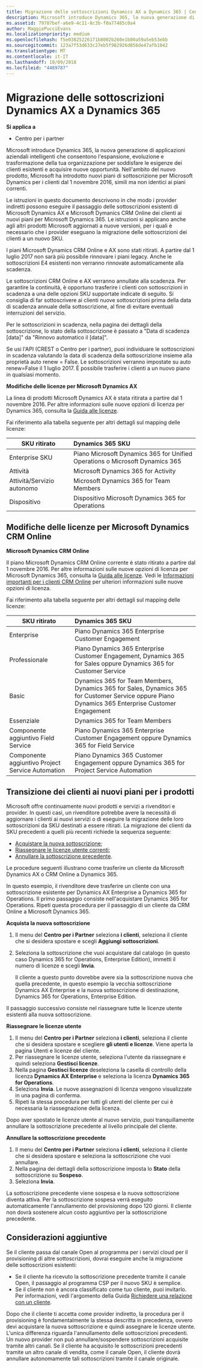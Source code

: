```yaml
---
title: Migrazione delle sottoscrizioni Dynamics AX a Dynamics 365 | Centro
description: Microsoft introduce Dynamics 365, la nuova generazione di applicazioni aziendali intelligenti che consentono l'espansione, evoluzione e trasformazione della tua organizzazione per soddisfare le esigenze dei clienti esistenti e acquisire nuove opportunità.
ms.assetid: 79787bef-a6e9-4c11-8c3b-f0a77485c0a4
author: MaggiePucciEvans
ms.localizationpriority: medium
ms.openlocfilehash: f5e03825226171b8002b260e1b00a59a5eb53ebb
ms.sourcegitcommit: 123a7f53d633c27eb5f982926d856de47afb1042
ms.translationtype: MT
ms.contentlocale: it-IT
ms.lasthandoff: 10/09/2018
ms.locfileid: "4489787"
---
```

# <a name="migrate-dynamics-ax-subscriptions-to-dynamics-365"></a>Migrazione delle sottoscrizioni Dynamics AX a Dynamics 365

**Si applica a**

-  Centro per i partner

Microsoft introduce Dynamics 365, la nuova generazione di applicazioni aziendali intelligenti che consentono l'espansione, evoluzione e trasformazione della tua organizzazione per soddisfare le esigenze dei clienti esistenti e acquisire nuove opportunità. Nell'ambito del nuovo prodotto, Microsoft ha introdotto nuovi piani di sottoscrizione per Microsoft Dynamics per i clienti dal 1 novembre 2016, simili ma non identici ai piani correnti.

Le istruzioni in questo documento descrivono in che modo i provider indiretti possono eseguire il passaggio delle sottoscrizioni esistenti di Microsoft Dynamics AX e Microsoft Dymanics CRM Online dei clienti ai nuovi piani per Microsoft Dynamics 365. Le istruzioni si applicano anche agli altri prodotti Microsoft aggiornati a nuove versioni, per i quali è necessario che i provider eseguano la migrazione delle sottoscrizioni dei clienti a un nuovo SKU.

I piani Microsoft Dynamics CRM Online e AX sono stati ritirati.  A partire dal 1 luglio 2017 non sarà più possibile rinnovare i piani legacy. Anche le sottoscrizioni E4 esistenti non verranno rinnovate automaticamente alla scadenza.

Le sottoscrizioni CRM Online e AX verranno annullate alla scadenza. Per garantire la continuità, è opportuno trasferire i clienti con sottoscrizioni in scadenza a una delle opzioni SKU supportate indicate di seguito. Si consiglia di far sottoscrivere ai clienti nuove sottoscrizioni prima della data di scadenza annuale della sottoscrizione, al fine di evitare eventuali interruzioni del servizio. 

Per le sottoscrizioni in scadenza, nella pagina dei dettagli della sottoscrizione, lo stato della sottoscrizione è passato a "Data di scadenza [data]" da "Rinnovo automatico il [data]". 

Se usi l'API (CREST o Centro per i partner), puoi individuare le sottoscrizioni in scadenza valutando la data di scadenza della sottoscrizione insieme alla proprietà auto renew = False. Le sottoscrizioni verranno impostate su auto renew=False il 1 luglio 2017. È possibile trasferire i clienti a un nuovo piano in qualsiasi momento. 

**Modifiche delle licenze per Microsoft Dynamics AX**

La linea di prodotti Microsoft Dynamics AX è stata ritirata a partire dal 1 novembre 2016. Per altre informazioni sulle nuove opzioni di licenza per Dynamics 365, consulta la [Guida alle licenze](http://download.microsoft.com/documents/dynamics/pricing/Dynamics_365_Enterprise_edition_Licensing_Guide.pdf).

 Fai riferimento alla tabella seguente per altri dettagli sul mapping delle licenze:

|**SKU ritirato**   |**Dynamics 365 SKU**   |
|-------------------|:----------------------|
|Enterprise SKU|Piano Microsoft Dynamics 365 for Unified Operations o Microsoft Dynamics 365 |
|Attività|Microsoft Dynamics 365 for Activity
|Attività/Servizio autonomo|Microsoft Dynamics 365 for Team Members|
|Dispositivo|Dispositivo Microsoft Dynamics 365 for Operations|

## <a name="microsoft-dynamics-crm-online-licensing-changes"></a>Modifiche delle licenze per Microsoft Dynamics CRM Online 

**Microsoft Dynamics CRM Online**

Il piano Microsoft Dynamics CRM Online corrente è stato ritirato a partire dal 1 novembre 2016. Per altre informazioni sulle nuove opzioni di licenza per Microsoft Dynamics 365, consulta la [Guida alle licenze](http://download.microsoft.com/documents/dynamics/pricing/Dynamics_365_Enterprise_edition_Licensing_Guide.pdf). Vedi le [Informazioni importanti per i clienti CRM Online](https://go.microsoft.com/fwlink/?linkid=831667) per ulteriori informazioni sulle nuove opzioni di licenza.

Fai riferimento alla tabella seguente per altri dettagli sul mapping delle licenze:

|**SKU ritirato**   |**Dynamics 365 SKU**   |
|-------------------|:----------------------|
|Enterprise|Piano Dynamics 365 Enterprise Customer Engagement |
|Professionale|Piano Dynamics 365 Enterprise Customer Engagement, Dynamics 365 for Sales oppure Dynamics 365 for Customer Service|
|Basic|Dynamics 365 for Team Members, Dynamics 365 for Sales, Dynamics 365 for Customer Service oppure Piano Dynamics 365 Enterprise Customer Engagement|
|Essenziale|Dynamics 365 for Team Members|
|Componente aggiuntivo Field Service|Piano Dynamics 365 Enterprise Customer Engagement oppure Dynamics 365 for Field Service|
|Componente aggiuntivo Project Service Automation|Piano Dynamics 365 Customer Engagement oppure Dynamics 365 for Project Service Automation|



## <a name="transition-customers-to-new-product-plans"></a>Transizione dei clienti ai nuovi piani per i prodotti


Microsoft offre continuamente nuovi prodotti e servizi a rivenditori e provider. In questi casi, un rivenditore potrebbe avere la necessità di aggiornare i clienti ai nuovi servizi o di eseguire la migrazione delle loro sottoscrizioni da SKU destinati a essere ritirati. La migrazione dei clienti da SKU precedenti a quelli più recenti richiede la sequenza seguente:

-   [Acquistare la nuova sottoscrizione](#manual-subscription-migration-purchasenewsubsc);
-   [Riassegnare le licenze utente correnti](#manual-subscription-migration-reassignlicenses);
-   [Annullare la sottoscrizione precedente](#manual-subscription-migration-cancelsubscriptions).

Le procedure seguenti illustrano come trasferire un cliente da Microsoft Dynamics AX o CRM Online a Dynamics 365.

In questo esempio, il rivenditore deve trasferire un cliente con una sottoscrizione esistente per Dynamics AX Enterprise a Dynamics 365 for Operations. Il primo passaggio consiste nell'acquistare Dynamics 365 for Operations.  Ripeti questa procedura per il passaggio di un cliente da CRM Online a Microsoft Dynamics 365.

<a href="" id="purchasenewsubsc"></a>

**Acquista la nuova sottoscrizione**

1.  Il menu del **Centro per i Partner** seleziona **i clienti**, seleziona il cliente che si desidera spostare e scegli **Aggiungi sottoscrizioni**.
2.  Seleziona la sottoscrizione che vuoi acquistare dal catalogo (in questo caso Dynamics 365 for Operations, Enterprise Edition), immetti il numero di licenze e scegli **Invia**.

    Il cliente a questo punto dovrebbe avere sia la sottoscrizione nuova che quella precedente, in questo esempio la vecchia sottoscrizione Dynamics AX Enterprise e la nuova sottoscrizione di destinazione, Dynamics 365 for Operations, Enterprise Edition.

<a href="" id="reassignlicenses"></a> Il passaggio successivo consiste nel riassegnare tutte le licenze utente esistenti alla nuova sottoscrizione.

**Riassegnare le licenze utente**

1.  Il menu del **Centro per i Partner** seleziona **i clienti**, seleziona il cliente che si desidera spostare e scegliere **gli utenti e licenze**. Viene aperta la pagina Utenti e licenze del cliente.
2.  Per riassegnare le licenze utente, seleziona l'utente da riassegnare e quindi seleziona **Gestisci licenze**.
3.  Nella pagina **Gestisci licenze** deseleziona la casella di controllo della licenza **Dynamics AX Enterprise** e seleziona la licenza **Dynamics 365 for Operations**.
4.  Seleziona **Invia**. Le nuove assegnazioni di licenza vengono visualizzate in una pagina di conferma.
5.  Ripeti la stessa procedura per tutti gli utenti del cliente per cui è necessaria la riassegnazione della licenza.

<a href="" id="cancelsubscriptions"></a> Dopo aver spostato le licenze utente al nuovo servizio, puoi tranquillamente annullare la sottoscrizione precedente al livello principale del cliente.

**Annullare la sottoscrizione precedente**

1.  Il menu del **Centro per i Partner** seleziona **i clienti**, seleziona il cliente che si desidera spostare e seleziona la sottoscrizione che vuoi annullare.
2.  Nella pagina dei dettagli della sottoscrizione imposta lo **Stato** della sottoscrizione su **Sospeso**.
3.  Seleziona **Invia**.

La sottoscrizione precedente viene sospesa e la nuova sottoscrizione diventa attiva. Per la sottoscrizione sospesa verrà eseguito automaticamente l'annullamento del provisioning dopo 120 giorni. Il cliente non dovrà sostenere alcun costo aggiuntivo per la sottoscrizione precedente.

## <a name="additional-considerations"></a>Considerazioni aggiuntive


Se il cliente passa dal canale Open al programma per i servizi cloud per il provisioning di altre sottoscrizioni, dovrai eseguire anche la migrazione delle sottoscrizioni esistenti:

-   Se il cliente ha ricevuto la sottoscrizione precedente tramite il canale Open, il passaggio al programma CSP per il nuovo SKU è semplice.
-   Se il cliente non è ancora classificato come tuo cliente, puoi invitarlo. Per informazioni, vedi l'argomento della Guida [Richiedere una relazione con un cliente](https://msdn.microsoft.com/en-us/library/partnercenter/mt750320.aspx).

Dopo che il cliente ti accetta come provider indiretto, la procedura per il provisioning è fondamentalmente la stessa descritta in precedenza, ovvero devi acquistare la nuova sottoscrizione e quindi assegnare le licenze utente. L'unica differenza riguarda l'annullamento delle sottoscrizioni precedenti. Un nuovo provider non può annullare/sospendere sottoscrizioni acquisite tramite altri canali. Se il cliente ha acquisito le sottoscrizioni precedenti tramite un altro canale di vendita, come il canale Open, il cliente dovrà annullare autonomamente tali sottoscrizioni tramite il canale originale.

 

 



